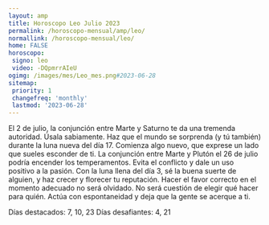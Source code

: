 ```yaml
---
layout: amp
title: Horoscopo Leo Julio 2023 
permalink: /horoscopo-mensual/amp/leo/
normallink: /horoscopo-mensual/leo/
home: FALSE
horoscopo:
 signo: leo
 video: -DQpmrrAIeU
ogimg: /images/mes/Leo_mes.png#2023-06-28
sitemap:
 priority: 1
 changefreq: 'monthly'
 lastmod: '2023-06-28'
---
```



El 2 de julio, la conjunción entre Marte y Saturno te da una tremenda autoridad. Úsala sabiamente. Haz que el mundo se sorprenda (y tú también) durante la luna nueva del día 17. Comienza algo nuevo, que exprese un lado que sueles esconder de ti. La conjunción entre Marte y Plutón el 26 de julio podría encender los temperamentos. Evita el conflicto y dale un uso positivo a la pasión. Con la luna llena del día 3, sé la buena suerte de alguien, y haz crecer y florecer tu reputación. Hacer el favor correcto en el momento adecuado no será olvidado. No será cuestión de elegir qué hacer para quién. Actúa con espontaneidad y deja que la gente se acerque a ti. 

Días destacados: 7, 10, 23
Días desafiantes: 4, 21